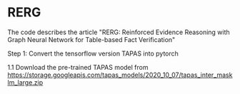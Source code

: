 # RERG
The code describes the article "RERG: Reinforced Evidence Reasoning with Graph
Neural Network for Table-based Fact Verification"

Step 1: Convert the tensorflow version TAPAS into pytorch

1.1 Download the pre-trained TAPAS model from https://storage.googleapis.com/tapas_models/2020_10_07/tapas_inter_masklm_large.zip

